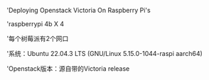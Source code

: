 'Deploying Openstack Victoria On Raspberry Pi's

'raspberrypi 4b X 4

'每个树莓派有2个网口

'系统：Ubuntu 22.04.3 LTS (GNU/Linux 5.15.0-1044-raspi aarch64)

'Openstack版本：源自带的Victoria release